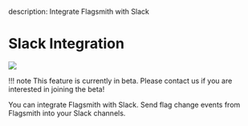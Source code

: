description: Integrate Flagsmith with Slack

# Slack Integration

<img src="/images/integrations/slack/slack-logo.svg"/>

!!! note
    This feature is currently in beta. Please contact us if you are interested in joining the beta!

You can integrate Flagsmith with Slack. Send flag change events from Flagsmith into your Slack channels.
